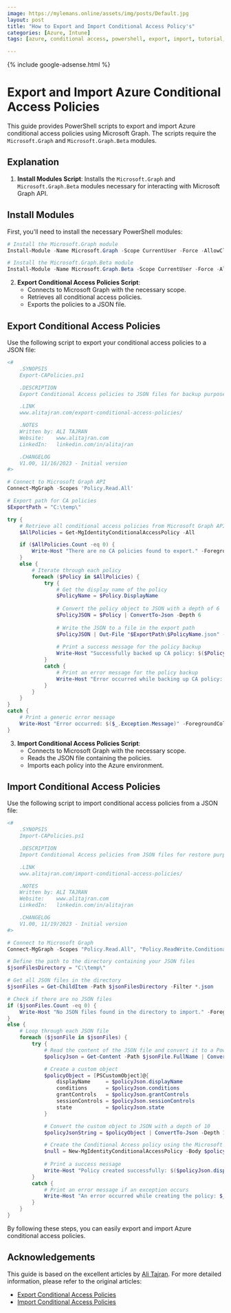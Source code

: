```yaml
---
image: https://mylemans.online/assets/img/posts/Default.jpg
layout: post
title: "How to Export and Import Conditional Access Policy's"
categories: [Azure, Intune]
tags: [azure, conditional access, powershell, export, import, tutorial, youtube]

---
```


{% include google-adsense.html %}

# Export and Import Azure Conditional Access Policies

This guide provides PowerShell scripts to export and import Azure conditional access policies using Microsoft Graph. The scripts require the `Microsoft.Graph` and `Microsoft.Graph.Beta` modules.


## Explanation

1. **Install Modules Script**: Installs the `Microsoft.Graph` and `Microsoft.Graph.Beta` modules necessary for interacting with Microsoft Graph API.

## Install Modules

First, you'll need to install the necessary PowerShell modules:

```powershell
# Install the Microsoft.Graph module
Install-Module -Name Microsoft.Graph -Scope CurrentUser -Force -AllowClobber

# Install the Microsoft.Graph.Beta module
Install-Module -Name Microsoft.Graph.Beta -Scope CurrentUser -Force -AllowClobber
```


2. **Export Conditional Access Policies Script**:
   - Connects to Microsoft Graph with the necessary scope.
   - Retrieves all conditional access policies.
   - Exports the policies to a JSON file.
     
## Export Conditional Access Policies

Use the following script to export your conditional access policies to a JSON file:

```powershell
<#
    .SYNOPSIS
    Export-CAPolicies.ps1

    .DESCRIPTION
    Export Conditional Access policies to JSON files for backup purposes.

    .LINK
    www.alitajran.com/export-conditional-access-policies/

    .NOTES
    Written by: ALI TAJRAN
    Website:    www.alitajran.com
    LinkedIn:   linkedin.com/in/alitajran

    .CHANGELOG
    V1.00, 11/16/2023 - Initial version
#>

# Connect to Microsoft Graph API
Connect-MgGraph -Scopes 'Policy.Read.All'

# Export path for CA policies
$ExportPath = "C:\temp\"

try {
    # Retrieve all conditional access policies from Microsoft Graph API
    $AllPolicies = Get-MgIdentityConditionalAccessPolicy -All

    if ($AllPolicies.Count -eq 0) {
        Write-Host "There are no CA policies found to export." -ForegroundColor Yellow
    }
    else {
        # Iterate through each policy
        foreach ($Policy in $AllPolicies) {
            try {
                # Get the display name of the policy
                $PolicyName = $Policy.DisplayName
            
                # Convert the policy object to JSON with a depth of 6
                $PolicyJSON = $Policy | ConvertTo-Json -Depth 6
            
                # Write the JSON to a file in the export path
                $PolicyJSON | Out-File "$ExportPath\$PolicyName.json" -Force
            
                # Print a success message for the policy backup
                Write-Host "Successfully backed up CA policy: $($PolicyName)" -ForegroundColor Green
            }
            catch {
                # Print an error message for the policy backup
                Write-Host "Error occurred while backing up CA policy: $($Policy.DisplayName). $($_.Exception.Message)" -ForegroundColor Red
            }
        }
    }
}
catch {
    # Print a generic error message
    Write-Host "Error occurred: $($_.Exception.Message)" -ForegroundColor Red
}
```


3. **Import Conditional Access Policies Script**:
   - Connects to Microsoft Graph with the necessary scope.
   - Reads the JSON file containing the policies.
   - Imports each policy into the Azure environment.
  
## Import Conditional Access Policies

Use the following script to import conditional access policies from a JSON file:

```powershell
<#
    .SYNOPSIS
    Import-CAPolicies.ps1

    .DESCRIPTION
    Import Conditional Access policies from JSON files for restore purposes.

    .LINK
    www.alitajran.com/import-conditional-access-policies/

    .NOTES
    Written by: ALI TAJRAN
    Website:    www.alitajran.com
    LinkedIn:   linkedin.com/in/alitajran

    .CHANGELOG
    V1.00, 11/19/2023 - Initial version
#>

# Connect to Microsoft Graph
Connect-MgGraph -Scopes "Policy.Read.All", "Policy.ReadWrite.ConditionalAccess", "Application.Read.All"

# Define the path to the directory containing your JSON files
$jsonFilesDirectory = "C:\temp\"

# Get all JSON files in the directory
$jsonFiles = Get-ChildItem -Path $jsonFilesDirectory -Filter *.json

# Check if there are no JSON files
if ($jsonFiles.Count -eq 0) {
    Write-Host "No JSON files found in the directory to import." -ForegroundColor Yellow
}
else {
    # Loop through each JSON file
    foreach ($jsonFile in $jsonFiles) {
        try {
            # Read the content of the JSON file and convert it to a PowerShell object
            $policyJson = Get-Content -Path $jsonFile.FullName | ConvertFrom-Json

            # Create a custom object
            $policyObject = [PSCustomObject]@{
                displayName     = $policyJson.displayName
                conditions      = $policyJson.conditions
                grantControls   = $policyJson.grantControls
                sessionControls = $policyJson.sessionControls
                state           = $policyJson.state
            }

            # Convert the custom object to JSON with a depth of 10
            $policyJsonString = $policyObject | ConvertTo-Json -Depth 10

            # Create the Conditional Access policy using the Microsoft Graph API
            $null = New-MgIdentityConditionalAccessPolicy -Body $policyJsonString
        
            # Print a success message
            Write-Host "Policy created successfully: $($policyJson.displayName) " -ForegroundColor Green
        }
        catch {
            # Print an error message if an exception occurs
            Write-Host "An error occurred while creating the policy: $_" -ForegroundColor Red
        }
    }
}
```

By following these steps, you can easily export and import Azure conditional access policies.

## Acknowledgements

This guide is based on the excellent articles by [Ali Tajran](https://www.alitajran.com/about/). For more detailed information, please refer to the original articles:

- [Export Conditional Access Policies](https://www.alitajran.com/export-conditional-access-policies/)
- [Import Conditional Access Policies](https://www.alitajran.com/import-conditional-access-policies/)








